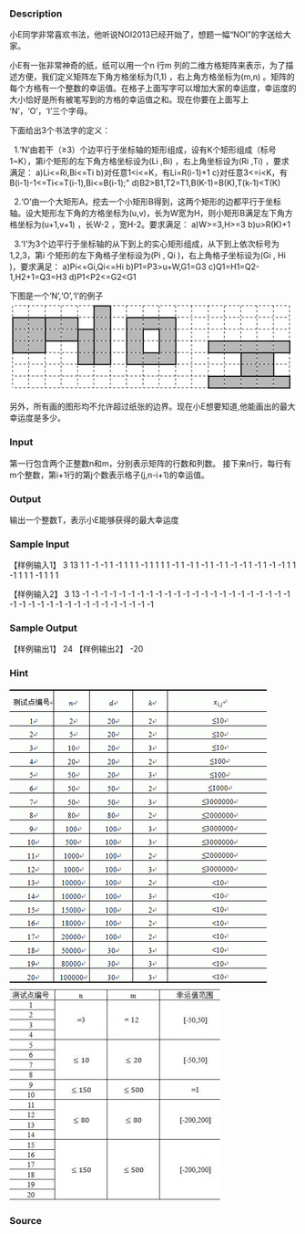 
### Description
小E同学非常喜欢书法，他听说NOI2013已经开始了，想题一幅“NOI”的字送给大家。

小E有一张非常神奇的纸，纸可以用一个n 行m 列的二维方格矩阵来表示，为了描述方便，我们定义矩阵左下角方格坐标为(1,1) ，右上角方格坐标为(m,n) 。矩阵的每个方格有一个整数的幸运值。在格子上面写字可以增加大家的幸运度，幸运度的大小恰好是所有被笔写到的方格的幸运值之和。现在你要在上面写上 ‘N’，‘O’，‘I’三个字母。

下面给出3个书法字的定义：

  1.‘N’由若干（≥3）个边平行于坐标轴的矩形组成，设有K个矩形组成（标号1~K），第i个矩形的左下角方格坐标设为(Li ,Bi) ，右上角坐标设为(Ri ,Ti) ，要求满足：
a)Li<=Ri,Bi<=Ti
b)对任意1<i<=K，有Li=R(i-1)+1
c)对任意3<=i<K，有B(i-1)-1<=Ti<=T(i-1),Bi<=B(i-1);" 
d)B2>B1,T2=T1,B(K-1)=B(K),T(k-1)<T(K)


  2.‘O’由一个大矩形A，挖去一个小矩形B得到，这两个矩形的边都平行于坐标轴。设大矩形左下角的方格坐标为(u,v)，长为W宽为H，则小矩形B满足左下角方格坐标为(u+1,v+1) ，长W-2 ，宽H-2。要求满足：
a)W>=3,H>=3
b)u>R(K)+1

  3.‘I’为3个边平行于坐标轴的从下到上的实心矩形组成，从下到上依次标号为1,2,3，第i 个矩形的左下角格子坐标设为(Pi , Qi )，右上角格子坐标设为(Gi , Hi )，要求满足：
a)Pi<=Gi,Qi<=Hi
b)P1=P3>u+W,G1=G3
c)Q1=H1=Q2-1,H2+1=Q3=H3
d)P1<P2<=G2<G1

下图是一个‘N’,‘O’,‘I’的例子
![](/JudgeOnline/upload/201307/33.jpg)

另外，所有画的图形均不允许超过纸张的边界。现在小E想要知道,他能画出的最大幸运度是多少。
### Input
第一行包含两个正整数n和m，分别表示矩阵的行数和列数。
接下来n行，每行有m个整数，第i+1行的第j个数表示格子(j,n-i+1)的幸运值。
### Output
输出一个整数T，表示小E能够获得的最大幸运度
### Sample Input
【样例输入1】
3 13
1 1 -1 -1 1 -1 1 1 1 -1 1 1 1
1 -1 1 -1 1 -1 1 -1 1 -1 -1 1 -1
1 -1 -1 1 1 -1 1 1 1 -1 1 1 1




【样例输入2】
3 13
-1 -1 -1 -1 -1 -1 -1 -1 -1 -1 -1 -1 -1
-1 -1 -1 -1 -1 -1 -1 -1 -1 -1 -1 -1 -1
-1 -1 -1 -1 -1 -1 -1 -1 -1 -1 -1 -1 -1
### Sample Output
【样例输出1】
24
【样例输出2】
-20
### Hint
![](/JudgeOnline/upload/201307/11(1).jpg)
![](/JudgeOnline/upload/201307/22.jpg)
### Source
